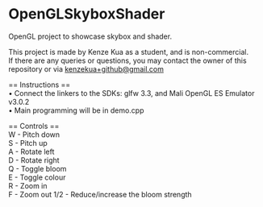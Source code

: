 # OpenGLSkyboxShader
OpenGL project to showcase skybox and shader.  

This project is made by Kenze Kua as a student, and is non-commercial.  
If there are any queries or questions, you may contact the owner of this repository or via kenzekua+github@gmail.com  

== Instructions ==  
• Connect the linkers to the SDKs: glfw 3.3, and Mali OpenGL ES Emulator v3.0.2  
• Main programming will be in demo.cpp  

== Controls ==  
W - Pitch down  
S - Pitch up  
A - Rotate left  
D - Rotate right  
Q - Toggle bloom  
E - Toggle colour  
R - Zoom in  
F - Zoom out
1/2 - Reduce/increase the bloom strength  
